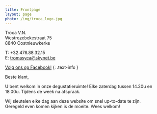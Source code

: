 ```yaml
---
title: Frontpage 
layout: page
photo: /img/troca_logo.jpg
---
```

Troca V.N.  
Westrozebekestraat 75  
8840 Oostnieuwkerke

T: +32.476.88.32.15  
E: tromasyca@skynet.be

[Volg ons op Facebook!](http://www.facebook.be/TrocaVinsNaturels)
{: .text-info }

Beste klant,

U bent welkom in onze degustatieruimte!
Elke zaterdag tussen 14.30u en 18.00u.
Tijdens de week na afspraak.  

Wij sleutelen elke dag aan deze website om snel up-to-date te zijn. Geregeld even komen kijken is de moeite.
Wees welkom!     

